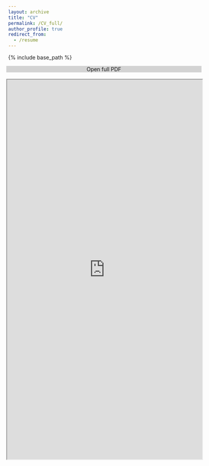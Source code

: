 ```yaml
---
layout: archive
title: "CV"
permalink: /CV_full/
author_profile: true
redirect_from:
  - /resume
---
```


<style>
/* Float four columns side by side */
.column {
  float: left;
  width: 25%;
  padding: 0 10px;
}

/* Remove extra left and right margins, due to padding in columns */
.row {margin: 0 -5px;}

/* Clear floats after the columns */
.row:after {
  content: "";
  display: table;
  clear: both;
}

/* Style the counter cards */
.card {
<!--   box-shadow: 0 4px 8px 0 rgba(0, 0, 0, 0.2); /* this adds the "card" effect */ -->
  padding: 16px;
<!--   text-align: center; -->
<!--   background-color: #f1f1f1; -->
}

/* Responsive columns - one column layout (vertical) on small screens */
@media screen and (max-width: 600px) {
  .column {
    width: 100%;
    display: block;
    margin-bottom: 20px;
  }
}
  
a:link {
  text-decoration: none;
}
</style>

{% include base_path %}

<div class="row" style="background-color: #D3D3D3;text-align: center;">
  <div class="card">
    <a href="https://maitreygram.github.io/CV/PhD_resume_10_25.pdf">Open full PDF</a>
  </div>
</div>
<br>
<div class="row">
  <div class="card">
    <iframe src="https://maitreygram.github.io/CV/PhD_resume_10_25.pdf" width="100%" height="1000"></iframe>
  </div>
</div>
